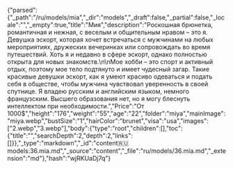 {"parsed":{"_path":"/ru/models/mia","_dir":"models","_draft":false,"_partial":false,"_locale":"","_empty":true,"title":"Мия","description":"Роскошная брюнетка, романтичная и нежная, с веселым и общительным нравом – это я. Девушка эскорт, которая хочет встречаться с мужчинами на любых мероприятиях, дружеских вечеринках или сопровождать во время путешествий. Хоть я и недавно в сфере эскорт, однако полностью открыта для новых знакомств.\n\nМое хобби – это спорт и активный отдых, поэтому мое тело подтянуто и имеет чудесный загар. Такие красивые девушки эскорт, как я умеют красиво одеваться и подать себя в обществе, чтобы мужчина чувствовал уверенность в своей спутнице. Я владею русским и английским языком, немного французским. Высшего образования нет, но я могу блеснуть интеллектом при необходимости.","Price":"От 1000$","height":"176","weight":"55","age":"22","folder":"miya","mainImage":"miya.webp","bustSize":"1","hairColor":"brunet","visa":"usa","images":["2.webp","3.webp"],"body":{"type":"root","children":[],"toc":{"title":"","searchDepth":2,"depth":2,"links":[]}},"_type":"markdown","_id":"content:ru:models:36.mia.md","_source":"content","_file":"ru/models/36.mia.md","_extension":"md"},"hash":"wjRKUaDj7q"}